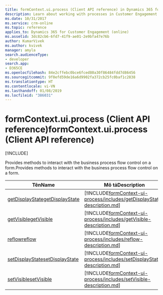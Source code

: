 ```yaml
---
title: formContext.ui.process (Client API reference) in Dynamics 365 for Customer Engagement| MicrosoftDocs
description: Learn about working with processes in Customer Engagement using client API.
ms.date: 10/31/2017
ms.service: crm-online
ms.topic: reference
applies_to: Dynamics 365 for Customer Engagement (online)
ms.assetid: 3dc82cb6-6fd7-41f9-ae01-2e9bfa47e76b
author: KumarVivek
ms.author: kvivek
manager: amyla
search.audienceType:
- developer
search.app:
- D365CE
ms.openlocfilehash: 84e2cffebc0bce6fced80a30f86484fdd7d86456
ms.sourcegitcommit: 9f0efd59de16a6d9902fa372cb25fc0baf1c2838
ms.translationtype: HT
ms.contentlocale: vi-VN
ms.lasthandoff: 01/08/2019
ms.locfileid: "386031"
---
```

# <a name="formcontextuiprocess-client-api-reference"></a><span data-ttu-id="2661b-103">formContext.ui.process (Client API reference)</span><span class="sxs-lookup"><span data-stu-id="2661b-103">formContext.ui.process (Client API reference)</span></span>

[!INCLUDE[](../../../includes/cc_applies_to_update_9_0_0.md)]

<span data-ttu-id="2661b-104">Provides methods to interact with the business process flow control on a form.</span><span class="sxs-lookup"><span data-stu-id="2661b-104">Provides methods to interact with the business process flow control on a form.</span></span>


|                             <span data-ttu-id="2661b-105">Tên</span><span class="sxs-lookup"><span data-stu-id="2661b-105">Name</span></span>                             |                                                                <span data-ttu-id="2661b-106">Mô tả</span><span class="sxs-lookup"><span data-stu-id="2661b-106">Description</span></span>                                                                 |
|--------------------------------------------------------------|--------------------------------------------------------------------------------------------------------------------------------------------|
| [<span data-ttu-id="2661b-107">getDisplayState</span><span class="sxs-lookup"><span data-stu-id="2661b-107">getDisplayState</span></span>](formContext-ui-process/getDisplayState.md) | [!INCLUDE[formContext-ui-process/includes/getDisplayState-description.md](formContext-ui-process/includes/getDisplayState-description.md)] |
|      [<span data-ttu-id="2661b-108">getVisible</span><span class="sxs-lookup"><span data-stu-id="2661b-108">getVisible</span></span>](formContext-ui-process/getVisible.md)      |      [!INCLUDE[formContext-ui-process/includes/getVisible-description.md](formContext-ui-process/includes/getVisible-description.md)]      |
|          [<span data-ttu-id="2661b-109">reflow</span><span class="sxs-lookup"><span data-stu-id="2661b-109">reflow</span></span>](formContext-ui-process/reflow.md)          |          [!INCLUDE[formContext-ui-process/includes/reflow-description.md](formContext-ui-process/includes/reflow-description.md)]          |
| [<span data-ttu-id="2661b-110">setDisplayState</span><span class="sxs-lookup"><span data-stu-id="2661b-110">setDisplayState</span></span>](formContext-ui-process/setDisplayState.md) | [!INCLUDE[formContext-ui-process/includes/setDisplayState-description.md](formContext-ui-process/includes/setDisplayState-description.md)] |
|      [<span data-ttu-id="2661b-111">setVisible</span><span class="sxs-lookup"><span data-stu-id="2661b-111">setVisible</span></span>](formContext-ui-process/setVisible.md)      |      [!INCLUDE[formContext-ui-process/includes/setVisible-description.md](formContext-ui-process/includes/setVisible-description.md)]      |

